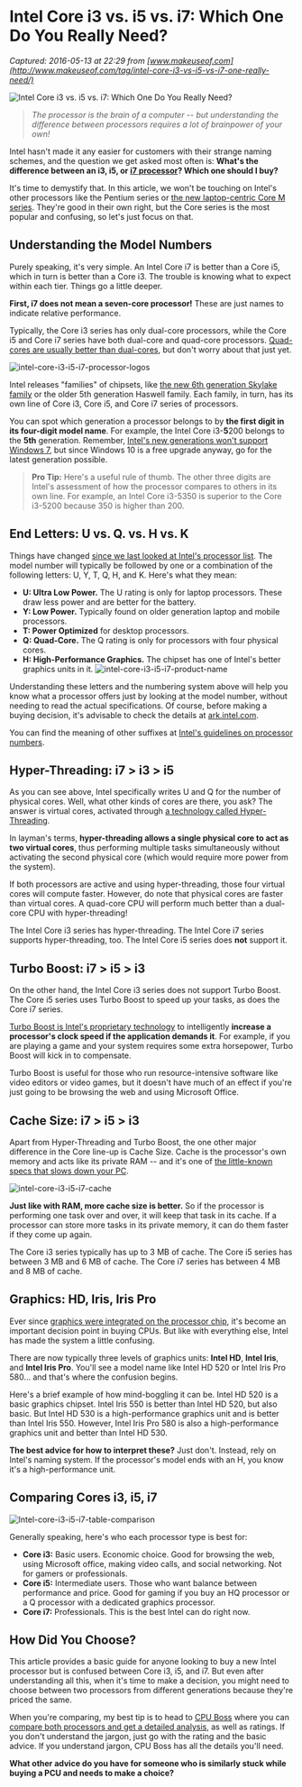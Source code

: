 # Intel Core i3 vs. i5 vs. i7: Which One Do You Really Need?

_Captured: 2016-05-13 at 22:29 from [www.makeuseof.com](http://www.makeuseof.com/tag/intel-core-i3-vs-i5-vs-i7-one-really-need/)_

![Intel Core i3 vs. i5 vs. i7: Which One Do You Really Need?](http://cdn.makeuseof.com/wp-content/uploads/2016/05/i3-i5-i7-644x373.jpg?72a0aa)

> _The processor is the brain of a computer -- but understanding the difference between processors requires a lot of brainpower of your own!_

Intel hasn't made it any easier for customers with their strange naming schemes, and the question we get asked most often is: **What's the difference between an i3, i5, or [i7 processor](http://target.georiot.com/Proxy.ashx?TSID=15883&GR_URL=http%3A%2F%2Fwww.amazon.com%2Fdp%2FBX80662I76700K%2Fref%3Das_at%3Ftag%3Dmak041-20%26linkCode%3Das2%26&dtb=1)? Which one should I buy?**

It's time to demystify that. In this article, we won't be touching on Intel's other processors like the Pentium series or [the new laptop-centric Core M series](http://www.makeuseof.com/tag/intel-core-m-whats-great-processor/). They're good in their own right, but the Core series is the most popular and confusing, so let's just focus on that.

## Understanding the Model Numbers

Purely speaking, it's very simple. An Intel Core i7 is better than a Core i5, which in turn is better than a Core i3. The trouble is knowing what to expect within each tier. Things go a little deeper.

**First, i7 does not mean a seven-core processor!** These are just names to indicate relative performance.

Typically, the Core i3 series has only dual-core processors, while the Core i5 and Core i7 series have both dual-core and quad-core processors. [Quad-cores are usually better than dual-cores](http://www.makeuseof.com/tag/what-does-dual-core-and-quad-core-mean-makeuseof-explains/), but don't worry about that just yet.

![intel-core-i3-i5-i7-processor-logos](http://cdn.makeuseof.com/wp-content/uploads/2016/05/intel-core-i3-i5-i7-processor-logos.png?72a0aa)

Intel releases "families" of chipsets, like [the new 6th generation Skylake family](http://www.makeuseof.com/tag/intel-skylake-cpus-3-things-know-upgrading/) or the older 5th generation Haswell family. Each family, in turn, has its own line of Core i3, Core i5, and Core i7 series of processors.

You can spot which generation a processor belongs to by **the first digit in its four-digit model name**. For example, the Intel Core i3-**5**200 belongs to the **5th** generation. Remember, [Intel's new generations won't support Windows 7](http://www.makeuseof.com/tag/windows-7-wont-work-intels-current-next-gen-cpus/), but since Windows 10 is a free upgrade anyway, go for the latest generation possible.

> **Pro Tip:** Here's a useful rule of thumb. The other three digits are Intel's assessment of how the processor compares to others in its own line. For example, an Intel Core i3-5350 is superior to the Core i3-5200 because 350 is higher than 200.

## End Letters: U vs. Q. vs. H vs. K

Things have changed [since we last looked at Intel's processor list](http://www.makeuseof.com/tag/decoding-intels-laptop-processor-list-technology-explained/). The model number will typically be followed by one or a combination of the following letters: U, Y, T, Q, H, and K. Here's what they mean:

  * **U: Ultra Low Power.** The U rating is only for laptop processors. These draw less power and are better for the battery.
  * **Y: Low Power.** Typically found on older generation laptop and mobile processors.
  * **T: Power Optimized** for desktop processors.
  * **Q: Quad-Core.** The Q rating is only for processors with four physical cores.
  * **H: High-Performance Graphics.** The chipset has one of Intel's better graphics units in it.
![intel-core-i3-i5-i7-product-name](http://cdn.makeuseof.com/wp-content/uploads/2016/05/intel-core-i3-i5-i7-product-name.jpg?72a0aa)

Understanding these letters and the numbering system above will help you know what a processor offers just by looking at the model number, without needing to read the actual specifications. Of course, before making a buying decision, it's advisable to check the details at [ark.intel.com](http://ark.intel.com/).

You can find the meaning of other suffixes at [Intel's guidelines on processor numbers](http://www.intel.in/content/www/in/en/processors/processor-numbers.html).

## Hyper-Threading: i7 > i3 > i5

As you can see above, Intel specifically writes U and Q for the number of physical cores. Well, what other kinds of cores are there, you ask? The answer is virtual cores, activated through [a technology called Hyper-Threading](http://www.makeuseof.com/tag/hyperthreading-technology-explained/).

In layman's terms, **hyper-threading allows a single physical core to act as two virtual cores**, thus performing multiple tasks simultaneously without activating the second physical core (which would require more power from the system).

If both processors are active and using hyper-threading, those four virtual cores will compute faster. However, do note that physical cores are faster than virtual cores. A quad-core CPU will perform much better than a dual-core CPU with hyper-threading!

The Intel Core i3 series has hyper-threading. The Intel Core i7 series supports hyper-threading, too. The Intel Core i5 series does **not** support it.

## Turbo Boost: i7 > i5 > i3

On the other hand, the Intel Core i3 series does not support Turbo Boost. The Core i5 series uses Turbo Boost to speed up your tasks, as does the Core i7 series.

[Turbo Boost is Intel's proprietary technology](http://www.makeuseof.com/tag/forced-induction-intel-turbo-boost-works-technology-explained/) to intelligently **increase a processor's clock speed if the application demands it**. For example, if you are playing a game and your system requires some extra horsepower, Turbo Boost will kick in to compensate.

Turbo Boost is useful for those who run resource-intensive software like video editors or video games, but it doesn't have much of an effect if you're just going to be browsing the web and using Microsoft Office.

## Cache Size: i7 > i5 > i3

Apart from Hyper-Threading and Turbo Boost, the one other major difference in the Core line-up is Cache Size. Cache is the processor's own memory and acts like its private RAM -- and it's one of [the little-known specs that slows down your PC](http://www.makeuseof.com/tag/5-little-known-specs-that-could-be-slowing-down-your-pc/).

![intel-core-i3-i5-i7-cache](http://cdn.makeuseof.com/wp-content/uploads/2016/05/intel-core-i3-i5-i7-cache.jpg?72a0aa)

**Just like with RAM, more cache size is better.** So if the processor is performing one task over and over, it will keep that task in its cache. If a processor can store more tasks in its private memory, it can do them faster if they come up again.

The Core i3 series typically has up to 3 MB of cache. The Core i5 series has between 3 MB and 6 MB of cache. The Core i7 series has between 4 MB and 8 MB of cache.

## Graphics: HD, Iris, Iris Pro

Ever since [graphics were integrated on the processor chip](http://www.makeuseof.com/tag/apu-technology-explained/), it's become an important decision point in buying CPUs. But like with everything else, Intel has made the system a little confusing.

There are now typically three levels of graphics units: **Intel HD**, **Intel Iris**, and **Intel Iris Pro**. You'll see a model name like Intel HD 520 or Intel Iris Pro 580… and that's where the confusion begins.

Here's a brief example of how mind-boggling it can be. Intel HD 520 is a basic graphics chipset. Intel Iris 550 is better than Intel HD 520, but also basic. But Intel HD 530 is a high-performance graphics unit and is better than Intel Iris 550. However, Intel Iris Pro 580 is also a high-performance graphics unit and better than Intel HD 530.

**The best advice for how to interpret these?** Just don't. Instead, rely on Intel's naming system. If the processor's model ends with an H, you know it's a high-performance unit.

## Comparing Cores i3, i5, i7

![Intel-core-i3-i5-i7-table-comparison](http://cdn.makeuseof.com/wp-content/uploads/2016/05/Intel-core-i3-i5-i7-table-comparison.png?72a0aa)

Generally speaking, here's who each processor type is best for:

  * **Core i3:** Basic users. Economic choice. Good for browsing the web, using Microsoft office, making video calls, and social networking. Not for gamers or professionals.
  * **Core i5:** Intermediate users. Those who want balance between performance and price. Good for gaming if you buy an HQ processor or a Q processor with a dedicated graphics processor.
  * **Core i7:** Professionals. This is the best Intel can do right now.

## How Did You Choose?

This article provides a basic guide for anyone looking to buy a new Intel processor but is confused between Core i3, i5, and i7. But even after understanding all this, when it's time to make a decision, you might need to choose between two processors from different generations because they're priced the same.

When you're comparing, my best tip is to head to [CPU Boss](http://cpuboss.com/) where you can [compare both processors and get a detailed analysis](http://www.makeuseof.com/tag/do-you-really-need-expensive-cpu-find-out-cpu-boss/), as well as ratings. If you don't understand the jargon, just go with the rating and the basic advice. If you understand jargon, CPU Boss has all the details you'll need.

**What other advice do you have for someone who is similarly stuck while buying a PCU and needs to make a choice?**
